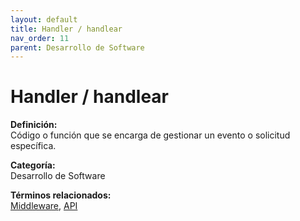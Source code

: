 ```yaml
---
layout: default
title: Handler / handlear
nav_order: 11
parent: Desarrollo de Software
---
```


# Handler / handlear

**Definición:**  
Código o función que se encarga de gestionar un evento o solicitud específica.

**Categoría:**  
Desarrollo de Software  

  


**Términos relacionados:**  
[Middleware](https://maleniski.github.io/diccionario-angl-tec-mx/docs/desarrollo-de-software/middleware.html), [API](https://maleniski.github.io/diccionario-angl-tec-mx/docs/desarrollo-de-software/api.html)
